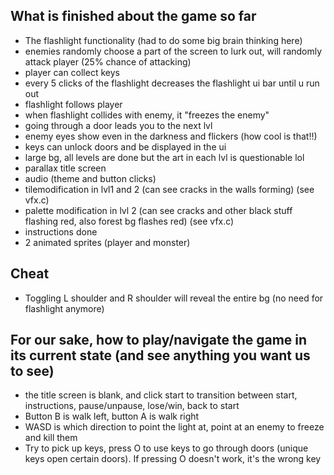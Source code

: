 ## What is finished about the game so far
- The flashlight functionality (had to do some big brain thinking here)
- enemies randomly choose a part of the screen to lurk out, will randomly attack player (25% chance of attacking)
- player can collect keys
- every 5 clicks of the flashlight decreases the flashlight ui bar until u run out
- flashlight follows player
- when flashlight collides with enemy, it "freezes the enemy"
- going through a door leads you to the next lvl
- enemy eyes show even in the darkness and flickers (how cool is that!!)
- keys can unlock doors and be displayed in the ui
- large bg, all levels are done but the art in each lvl is questionable lol
- parallax title screen
- audio (theme and button clicks)
- tilemodification in lvl1 and 2 (can see cracks in the walls forming) (see vfx.c)
- palette modification in lvl 2 (can see cracks and other black stuff flashing red, also forest bg flashes red) (see vfx.c)
- instructions done
- 2 animated sprites (player and monster)

## Cheat
- Toggling L shoulder and R shoulder will reveal the entire bg (no need for flashlight anymore)


## For our sake, how to play/navigate the game in its current state (and see anything you want us to see)
- the title screen is blank, and click start to transition between start, instructions, pause/unpause, lose/win, back to start
- Button B is walk left, button A is walk right
- WASD is which direction to point the light at, point at an enemy to freeze and kill them
- Try to pick up keys, press O to use keys to go through doors (unique keys open certain doors). If pressing O doesn't work, it's the wrong key